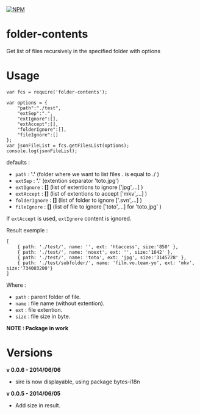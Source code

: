 [![NPM](https://nodei.co/npm/folder-contents.png?downloads=true&stars=true)](https://nodei.co/npm/folder-contents/)

**folder-contents**
===================

Get list of files recursively in the specified folder with options

**Usage**
=========

    var fcs = require('folder-contents');

    var options = {
        "path":"./test",
        "extSep":".",
        "extIgnore":[],
        "extAccept":[],
        "folderIgnore":[],
        "fileIgnore":[]
    };
    var jsonFileList = fcs.getFilesList(options);
    console.log(jsonFileList);

defaults :
* `path` : **'.'** (folder where we want to list files . is equal to ./ )
* `extSep` : **'.'** (extention separator 'toto.jpg')
* `extIgnore` : **[]** (list of extentions to ignore ['jpg',...] )
* `extAccept` : **[]** (list of extentions to accept ['mkv',...] )
* `folderIgnore` : **[]** (list of folder to ignore ['.svn',...] )
* `fileIgnore` : **[]** (list of file to ignore ['toto',...] for 'toto.jpg' )

If `extAccept` is used, `extIgnore` content is ignored.

Result exemple :

    [
        { path: './test/', name: '', ext: 'htaccess', size:'850' },
        { path: './test/', name: 'noext', ext: '', size:'1642' },
        { path: './test/', name: 'toto', ext: 'jpg', size:'3145728' },
        { path: './test/subfolder/', name: 'film.vo.team-yo', ext: 'mkv', size:'734003200'}
    ]

Where :

* `path` : parent folder of file.
* `name` : file name (without extention).
* `ext` : file extention.
* `size` : file size in byte.

**NOTE : Package in work**

Versions
=========

**v 0.0.6 - 2014/06/06**

* sire is now displayable, using package bytes-i18n

**v 0.0.5 - 2014/06/05**

* Add size in result.